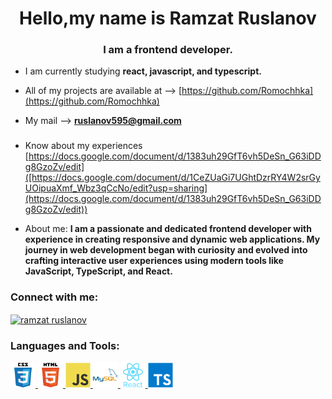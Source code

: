 <h1 align="center">Hello,my name is Ramzat Ruslanov</h1>
<h3 align="center">I am a frontend developer.</h3>



- I am currently studying **react, javascript, and typescript.**

- All of my projects are available at --> [https://github.com/Romochhka](https://github.com/Romochhka)

- My mail --> **ruslanov595@gmail.com**<h3>

- Know about my experiences [https://docs.google.com/document/d/1383uh29GfT6vh5DeSn_G63iDDg8GzoZv/edit]([https://docs.google.com/document/d/1CeZUaGi7UGhtDzrRY4W2srGyUOipuaXmf_Wbz3qCcNo/edit?usp=sharing](https://docs.google.com/document/d/1383uh29GfT6vh5DeSn_G63iDDg8GzoZv/edit))

- About me: **I am a passionate and dedicated frontend developer with experience in creating responsive and dynamic web applications. My journey in web development began with curiosity and evolved into crafting interactive user experiences using modern tools like JavaScript, TypeScript, and React.**

<h3 align="left">Connect with me:</h3>
<p align="left">
<a href="[https://linkedin.com/in/ramzat ruslanov](https://www.linkedin.com/in/%D1%80%D0%B0%D0%BC%D0%B7%D0%B0%D1%82-%D1%80%D1%83%D1%81%D0%BB%D0%B0%D0%BD%D0%BE%D0%B2-678683267/?locale=en_US)" target="blank"><img align="center" src="https://raw.githubusercontent.com/rahuldkjain/github-profile-readme-generator/master/src/images/icons/Social/linked-in-alt.svg" alt="ramzat ruslanov" height="30" width="40" /></a>
</p>

<h3 align="left">Languages and Tools:</h3>
<p align="left"> <a href="https://www.w3schools.com/css/" target="_blank" rel="noreferrer"> <img src="https://raw.githubusercontent.com/devicons/devicon/master/icons/css3/css3-original-wordmark.svg" alt="css3" width="40" height="40"/> </a> <a href="https://www.w3.org/html/" target="_blank" rel="noreferrer"> <img src="https://raw.githubusercontent.com/devicons/devicon/master/icons/html5/html5-original-wordmark.svg" alt="html5" width="40" height="40"/> </a> <a href="https://developer.mozilla.org/en-US/docs/Web/JavaScript" target="_blank" rel="noreferrer"> <img src="https://raw.githubusercontent.com/devicons/devicon/master/icons/javascript/javascript-original.svg" alt="javascript" width="40" height="40"/> </a> <a href="https://www.mysql.com/" target="_blank" rel="noreferrer"> <img src="https://raw.githubusercontent.com/devicons/devicon/master/icons/mysql/mysql-original-wordmark.svg" alt="mysql" width="40" height="40"/> </a> <a href="https://reactjs.org/" target="_blank" rel="noreferrer"> <img src="https://raw.githubusercontent.com/devicons/devicon/master/icons/react/react-original-wordmark.svg" alt="react" width="40" height="40"/> </a> <a href="https://www.typescriptlang.org/" target="_blank" rel="noreferrer"> <img src="https://raw.githubusercontent.com/devicons/devicon/master/icons/typescript/typescript-original.svg" alt="typescript" width="40" height="40"/> </a> </p>
